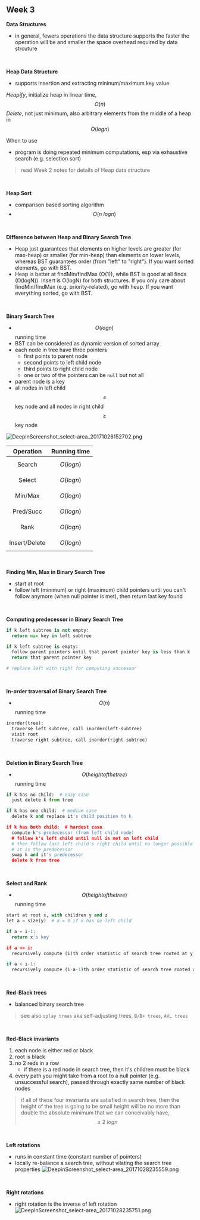 Week 3
---

**Data Structures**
- in general, fewers operations the data structure supports the faster the operation will be and smaller the space overhead required by data strcuture

<br>

**Heap Data Structure**
- supports insertion and extracting mininum/maximum key value

*Heapify*, initialize heap in linear time, $$O(n)$$
*Delete*, not just minimum, also arbitrary elements from the middle of a heap in $$O(logn)$$

When to use
- program is doing repeated minimum computations, esp via exhaustive search (e.g. selection sort)

> read Week 2 notes for details of Heap data structure

<br>

**Heap Sort**
- comparison based sorting algorithm
- $$O(n\ logn)$$

<br>

**Difference between Heap and Binary Search Tree**
- Heap just guarantees that elements on higher levels are greater (for max-heap) or smaller (for min-heap) than elements on lower levels, whereas BST guarantees order (from "left" to "right"). If you want sorted elements, go with BST.
- Heap is better at findMin/findMax (O(1)), while BST is good at all finds (O(logN)). Insert is O(logN) for both structures. If you only care about findMin/findMax (e.g. priority-related), go with heap. If you want everything sorted, go with BST.

<br>

**Binary Search Tree**
- $$O(logn)$$ running time
- BST can be considered as dynamic version of sorted array
- each node in tree have three pointers
  - first points to parent node
  - second points to left child node
  - third points to right child node
  - one or two of the pointers can be `null` but not all
- parent node is a key
- all nodes in left child $$\leq$$ key node and all nodes in right child $$\geq$$ key node

![DeepinScreenshot_select-area_20171028152702.png](/:storage/201syawm3ht73nmi.png)

| Operation | Running time |
|:---------:|:------------:|
| Search | $$O(logn)$$ |
| Select | $$O(logn)$$ |
| Min/Max | $$O(logn)$$ |
| Pred/Succ | $$O(logn)$$ |
| Rank | $$O(logn)$$ |
| Insert/Delete | $$O(logn)$$ |

<br>

**Finding Min, Max in Binary Search Tree**
- start at root
- follow left (minimum) or right (maximum) child pointers until you can't follow anymore (when null pointer is met), then return last key found

<br>

**Computing predecessor in Binary Search Tree**
```python
if k left subtree is not empty:
  return max key in left subtree

if k left subtree is empty:
  follow parent pointers until that parent pointer key is less than k
  return that parent pointer key

# replace left with right for computing successor 
```

<br>

**In-order traversal of Binary Search Tree**
- $$O(n)$$ running time
```python
inorder(tree):
  traverse left subtree, call inorder(left-subtree)
  visit root
  traverse right subtree, call inorder(right-subtree)
```

<br>

**Deletion in Binary Search Tree**
- $$O(height of the tree)$$ running time
```python
if k has no child:  # easy case
  just delete k from tree

if k has one child:  # medium case
  delete k and replace it's child position to k

if k has both child:  # hardest case
  compute k's predecessor (from left child node)
  # follow k's left child until null is met on left child
  # then follow last left child's right child until no longer possible
  # it is the predecessor
  swap k and it's predecessor
  delete k from tree
```
<br>

**Select and Rank**
- $$O(height of the tree)$$ running time 
```python
start at root x, with children y and z
let a = size(y)  # a = 0 if x has no left child

if a = i-1:
  return x's key

if a >= i:
  recursively compute (i)th order statistic of search tree rooted at y

if a < i-1:
  recursively compute (i-a-1)th order statistic of search tree rooted at z
```

<br>

**Red-Black trees**
- balanced binary search tree
> see also `splay trees` aka self-adjusting trees, `B/B+ trees`, `AVL trees`

<br>

**Red-Black invariants**
1. each node is either red or black
2. root is black
3. no 2 reds in a row
    - if there is a red node in search tree, then it's children must be black
4. every path you might take from a root to a null pointer (e.g. unsuccessful search), passed through exactly same number of black nodes

> if all of these four invariants are satisfied in search tree, then the height of the tree is going to be small
> height will be no more than double the absolute minimum that we can conceivably have, $$\leq\ 2\ logn$$

<br>

**Left rotations**
- runs in constant time (constant number of pointers)
- locally re-balance a search tree, without vilating the search tree properties
![DeepinScreenshot_select-area_20171028235559.png](/:storage/cz4m1fm0cazl4n29.png)

<br>

**Right rotations**
- right rotation is the inverse of left rotation
![DeepinScreenshot_select-area_20171028235751.png](/:storage/lm8icmhlqmcs1yvi.png)